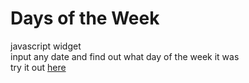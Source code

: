 # Days of the Week
 javascript widget  
 input any date and find out what day of the week it was  
 try it out [here](https://zacharyjreich.github.io/DaysOfTheWeek/)
